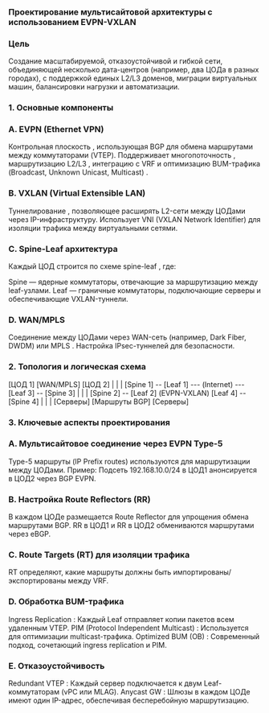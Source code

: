 ### Проектирование мультисайтовой архитектуры с использованием EVPN-VXLAN
### Цель
Создание масштабируемой, отказоустойчивой и гибкой сети, объединяющей несколько дата-центров (например, два ЦОДа в разных городах), с поддержкой единых L2/L3 доменов, миграции виртуальных машин, балансировки нагрузки и автоматизации.

### 1. Основные компоненты
### A. EVPN (Ethernet VPN)

Контрольная плоскость , использующая BGP для обмена маршрутами между коммутаторами (VTEP).
Поддерживает многопоточность , маршрутизацию L2/L3 , интеграцию с VRF и оптимизацию BUM-трафика (Broadcast, Unknown Unicast, Multicast) .

### B. VXLAN (Virtual Extensible LAN)

Туннелирование , позволяющее расширять L2-сети между ЦОДами через IP-инфраструктуру.
Использует VNI (VXLAN Network Identifier) для изоляции трафика между виртуальными сетями.

### C. Spine-Leaf архитектура

Каждый ЦОД строится по схеме spine-leaf , где:

Spine — ядерные коммутаторы, отвечающие за маршрутизацию между leaf-узлами.
Leaf — граничные коммутаторы, подключающие серверы и обеспечивающие VXLAN-туннели.

### D. WAN/MPLS
Соединение между ЦОДами через WAN-сеть (например, Dark Fiber, DWDM) или MPLS .
Настройка IPsec-туннелей для безопасности.

### 2. Топология и логическая схема

[ЦОД 1]                [WAN/MPLS]                [ЦОД 2]
   |                        |                        |
[Spine 1] -- [Leaf 1] --- (Internet) --- [Leaf 3] -- [Spine 3]
   |                        |                        |
[Spine 2] -- [Leaf 2]     (EVPN-VXLAN)    [Leaf 4] -- [Spine 4]
   |                        |                        |
[Серверы]               [Маршруты BGP]          [Серверы]

### 3. Ключевые аспекты проектирования
### A. Мультисайтовое соединение через EVPN Type-5
Type-5 маршруты (IP Prefix routes) используются для маршрутизации между ЦОДами.
Пример: Подсеть 192.168.10.0/24 в ЦОД1 анонсируется в ЦОД2 через BGP EVPN.

### B. Настройка Route Reflectors (RR)
В каждом ЦОДе размещается Route Reflector для упрощения обмена маршрутами BGP.
RR в ЦОД1 и RR в ЦОД2 обмениваются маршрутами через eBGP.

### C. Route Targets (RT) для изоляции трафика
RT определяют, какие маршруты должны быть импортированы/экспортированы между VRF.

### D. Обработка BUM-трафика
Ingress Replication : Каждый Leaf отправляет копии пакетов всем удаленным VTEP.
PIM (Protocol Independent Multicast) : Используется для оптимизации multicast-трафика.
Optimized BUM (OB) : Современный подход, сочетающий ingress replication и PIM.
### E. Отказоустойчивость
Redundant VTEP : Каждый сервер подключается к двум Leaf-коммутаторам (vPC или MLAG).
Anycast GW : Шлюзы в каждом ЦОДе имеют один IP-адрес, обеспечивая бесперебойную маршрутизацию.









